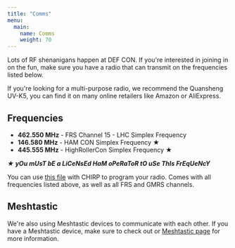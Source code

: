 ```yaml
---
title: "Comms"
menu:
  main:
    name: Comms
    weight: 70
---
```


Lots of RF shenanigans happen at DEF CON. If you're interested in joining in on the fun, make sure you have a radio that can transmit on the frequencies listed below. 

If you're looking for a multi-purpose radio, we recommend the Quansheng UV-K5, you can find it on many online retailers like Amazon or AliExpress.

## Frequencies

- **462.550 MHz** - FRS Channel 15 - LHC Simplex Frequency
- **146.580 MHz** - HAM CON Simplex Frequency ★
- **445.555 MHz** - HighRollerCon Simplex Frequency ★

***★ yOu mUsT bE a LiCeNsEd HaM oPeRaToR tO uSe ThIs FrEqUeNcY***

You can use [this file](/frequencies-chirp.csv) with CHIRP to program your radio. Comes with all frequencies listed above, as well as all FRS and GMRS channels.

## Meshtastic 

We're also using Meshtastic devices to communicate with each other. If you have a Meshtastic device, make sure to check out or [Meshtastic page](/meshtastic) for more information.
